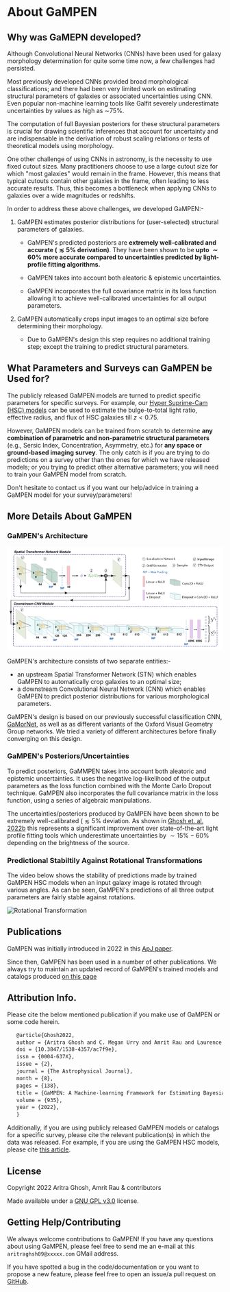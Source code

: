 # About GaMPEN

## Why was GaMEPN developed?
Although Convolutional Neural Networks (CNNs) have been used for galaxy morphology determination for quite some time now, a few challenges had persisted. 

Most previously developed CNNs provided broad morphological classifications; and there had been very limited work on estimating structural parameters of galaxies or associated uncertainties using CNN. Even popular non-machine learning tools like Galfit severely underestimate uncertainties by values as high as ∼75%. 

The computation of full Bayesian posteriors for these structural parameters is crucial for drawing scientific inferences that account for uncertainty and are indispensable in the derivation of robust scaling relations or tests of theoretical models using morphology.

One other challenge of using CNNs in astronomy, is the necessity to use fixed cutout sizes. Many practitioners choose to use a large cutout size for which "most galaxies" would remain in the frame. However, this means that typical cutouts contain other galaxies in the frame, often leading to less accurate results. Thus, this becomes a bottleneck when applying CNNs to galaxies over a wide magnitudes or redshifts.

In order to address these above challenges, we developed GaMPEN:-

1. GaMPEN estimates posterior distributions for (user-selected) structural parameters of galaxies.

    * GaMPEN's predicted posteriors are **extremely well-calibrated and accurate ($\lesssim 5\%$ derivation)**. They have been shown to be **upto $\sim60\%$ more accurate compared to uncertainties predicted by light-profile fitting algorithms.**

    * GaMPEN takes into account both aleatoric & epistemic uncertainties.

    * GaMPEN incorporates the full covariance matrix in its loss function allowing it to achieve well-calibrated uncertainties for all output parameters.

2. GaMPEN automatically crops input images to an optimal size before determining their morphology.
    *  Due to GaMPEN's design this step requires no additional training step; except the training to predict structural parameters. 


## What Parameters and Surveys can GaMPEN be Used for?
The publicly released GaMPEN models are turned to predict specific parameters for specific surveys. For example, our [Hyper Suprime-Cam (HSC) models](./Public_data.md#hsc-wide-pdr2-galaxies) can be used to estimate the bulge-to-total light ratio, effective radius, and flux of HSC galaxies till $z < 0.75$.

However, GaMPEN models can be trained from scratch to determine **any combination of parametric and non-parametric structural parameters** (e.g., Sersic Index, Concentration, Asymmetry, etc.) for **any space or ground-based imaging survey**. The only catch is if you are trying to do predictions on a survey other than the ones for which we have released models; or you trying to predict other alternative parameters; you will need to train your GaMPEN model from scratch.

 Don't hesitate to contact us if you want our help/advice in training a GaMPEN model for your survey/parameters! 

## More Details About GaMPEN

### GaMPEN's Architecture

![GaMPEN architecture](../assets/GaMPEN_architecture.png "Architecture of GaMPEN")

GaMPEN's architecture consists of two separate entities:-
 * an upstream Spatial Transformer Network (STN) which enables GaMPEN to automatically crop galaxies to an optimal size;
 * a downstream Convolutional Neural Network (CNN) which enables GaMPEN to predict posterior distributions for various morphological parameters.

GaMPEN's design is based on our previously successful classification CNN, [GaMorNet](https://gamornet.readthedocs.io/en/latest/), as well as as different variants of the Oxford Visual Geometry Group networks. We tried a variety of different architectures before finally converging on this design.

### GaMPEN's Posteriors/Uncertainties
To predict posteriors, GaMMPEN takes into account both aleatoric and epistemic uncertainties. It uses the negative log-likelihood of the output parameters as the loss function combined with the Monte Carlo Dropout technique. GaMPEN also incorporates the full covariance matrix in the loss function, using a series of algebraic manipulations.

The uncertainties/posteriors produced by GaMPEN have been shown to be extremely well-calibrated ($\lesssim 5\%$ deviation. As shown in [Ghosh et. al. 2022b](https://arxiv.org/abs/2212.00051) this represents a significant improvement over state-of-the-art light profile fitting tools which underestimate uncertainties by $\sim15\%-60\%$ depending on the brightness of the source. 

### Predictional Stabiltily Against Rotational Transformations
The video below shows the stability of predictions made by trained GaMPEN HSC models when an input galaxy image is rotated through various angles. As can be seen, GaMPEN's predictions of all three output parameters are fairly stable against rotations.

![Rotational Transformation](./../assets/real_data_gampen_video.gif "Rotational Transformation")


## Publications

GaMPEN was initially introduced in 2022 in this [ApJ paper](https://iopscience.iop.org/article/10.3847/1538-4357/ac7f9e). 

Since then, GaMPEN has been used in a number of other publications. We always try to maintain an updated record of GaMPEN's trained models and catalogs produced [on this page](http://gampen.ghosharitra.com/)


## Attribution Info.

Please cite the below mentioned publication if you make use of GaMPEN or some code herein.

```tex
   @article{Ghosh2022,
   author = {Aritra Ghosh and C. Megan Urry and Amrit Rau and Laurence Perreault-Levasseur and Miles Cranmer and Kevin Schawinski and Dominic Stark and Chuan Tian and Ryan Ofman and Tonima Tasnim Ananna and Connor Auge and Nico Cappelluti and David B. Sanders and Ezequiel Treister},
   doi = {10.3847/1538-4357/ac7f9e},
   issn = {0004-637X},
   issue = {2},
   journal = {The Astrophysical Journal},
   month = {8},
   pages = {138},
   title = {GaMPEN: A Machine-learning Framework for Estimating Bayesian Posteriors of Galaxy Morphological Parameters},
   volume = {935},
   year = {2022},
   }
```

Additionally, if you are using publicly released GaMPEN models or catalogs for a specific survey, please cite the relevant publication(s) in which the data was released. For example, if you are using the GaMPEN HSC models, please cite [this article](https://arxiv.org/abs/2212.00051).

## License

Copyright 2022 Aritra Ghosh, Amrit Rau & contributors

Made available under a [GNU GPL v3.0](https://github.com/aritraghsh09/GaMPEN/blob/master/LICENSE) license. 


## Getting Help/Contributing

We always welcome contributions to GaMPEN! If you have any questions about using GaMPEN, please feel free to send me an e-mail at this ``aritraghsh09@xxxxx.com`` GMail address.

If you have spotted a bug in the code/documentation or you want to propose a new feature, please feel free to open an issue/a pull request on [GitHub](https://github.com/aritraghsh09/GaMPEN).